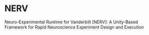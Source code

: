 # NERV
Neuro-Experimental Runtime for Vanderbilt [NERV]: A Unity-Based Framework for Rapid Neuroscience Experiment Design and Execution
